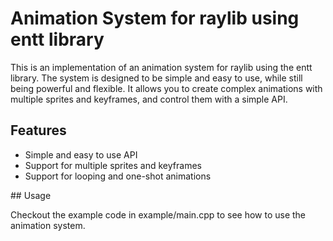 # Animation System for raylib using entt library

This is an implementation of an animation system for raylib using the entt library. The system is designed to be simple and easy to use, while still being powerful and flexible. It allows you to create complex animations with multiple sprites and keyframes, and control them with a simple API.

## Features

- Simple and easy to use API
- Support for multiple sprites and keyframes
- Support for looping and one-shot animations

## Usage

Checkout the example code in example/main.cpp to see how to use the animation system.
